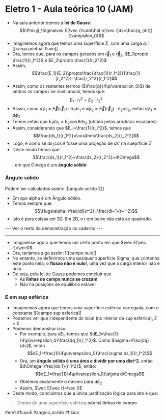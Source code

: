 # Eletro 1 - Aula teórica 10 (JAM)
- Na aula anterior demos a **lei de Gauss**:
$$\Phi=∯_\Sigma\vec E(\vec r)\cdot\hat n(\vec r)ds=\frac{q_{int}}{\varepsilon_0}$$
- Imaginemos agora que temos uma superfície $\Sigma$, com uma carga $q$:
![[carga pontual fluxo]]
- Ora, temos que, para os campos gerados em $\vec r_1$ e $\vec r_2$, $E_1\propto \frac{1}{r_1^2}$ e $E_2\propto \frac{1}{r_2^2}$
- Assim,$$\frac{E_1}{E_2}\propto\frac{\frac{1}{r_1^2}}{\frac{1}{r_2^2}}=\frac{r_2^2}{r_1^2}$$
- Assim, como os restantes termos ($\frac{q}{4\pi\varepsilon_0}$) de ambos os campos se iriam anular, temos que:
$$E_1\cdot r_1^2=E_2\cdot r_2^2$$
- Assim, como $d\phi_1=\vec E(\vec r_1)\cdot\hat n_1ds_1$ e $d\phi_2=\vec E(\vec r_2)\cdot\hat n_2ds_2$, então $d\phi_1=d\phi_2$
- Temos então que $E_1ds_1=E_2\cos\theta ds_2$ (obtido pelos produtos escalares)
- Assim, considerando que $E_i=\frac{1}{r_i^2}$, temos que 
$$\frac{ds_1}{r_1^2}=\cos\theta\frac{ds_2}{r_2^2}$$
- Logo, é como se $ds_2\cos\theta$ fosse uma projeção de $ds'$ na sueprfície $\Sigma$
- Deste modo temos que
$$\frac{ds_1}{r_1^2}=\frac{ds_2}{r_2^2}=d\Omega$$, em que Omega é um **ângulo sólido**

### Ângulo sólido
Podem ser calculados assim:
![[angulo solido 2]]
- Em que alpha é um Ângulo sólido.
- Temos sempre que:
$$\Huge\alpha=\frac{dl}{r^2}=\frac{dl~'}{r~'^2}$$
- Isto é para coisas em 3D. Em 2D, o r em baixo não está ao quadrado.

--- Ver o resto da demonstração no caderno ---

---
- Imaginesse agora que temos um certo ponto em que $\vec E(\vec r)=\vec0$. 
- Ora, teríamos algo assim:
![[campo nulo]]
- No entanto, se definirmos uma qualquer superfície Sigma, que contenha este ponto nela, o **flusxo não é nulo!**, uma vez que a carga interior não é nula.
- Ou seja, pela lei de Gauss podemos concluir que
    - As **linhas de campo nunca se cruzam**
    - Não há posições de equilíbrio estável

### E em sup esférica
- Imaginemos agora que temos uma superfície esférica carregada, com $\sigma$ constante
![[campo sup esferica]]
- Podemos ver que independente do local (no interior da sup esférica), $E=0$
- Podemos demonstrar isso:
    - Por exemplo, para $dE_1$, temos que $dE_1=\frac{1}{4\pi\varepsilon_0}\frac{dq_1}{r_1^2}$. Como $\sigma=\frac{dq}{ds}$, então $$dE_1=\frac{1}{4\pi\varepsilon_0}\frac{\sigma ds_1}{r_1^2}$$
    - Ora, um **ângulo sólido é uma área a dividir por uma dist^2**, então $d\Omega=\frac{ds_1}{r_1^2}$, então: $$dE_1=\frac{1}{4\pi\varepsilon_0}\sigma d\Omega$$
    - Obtemos exatamente o mesmo para $dE_2$
    - Assim, $\vec E(\vec r)=\vec 0$
- Deste modo, concluímos que a única justificação lógica para isto é que:
> Dentro de uma superfície esférica **não há linhas de campo**

#em1 #fluxoE #angulo_solido #fisica 